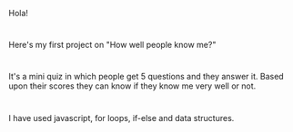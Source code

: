 Hola!
#
Here's my first project on "How well people know me?"
#
It's a mini quiz in which people get 5 questions and they answer it. Based upon their scores they can know if they know me very well or not.
#
I have used javascript, for loops, if-else and data structures.